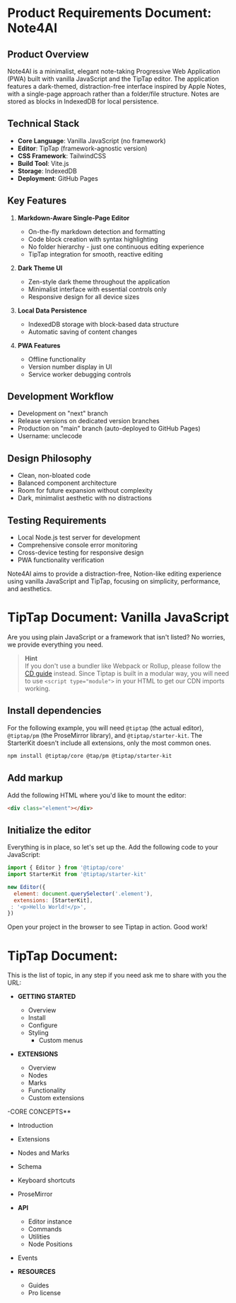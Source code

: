 # Product Requirements Document: Note4AI

## Product Overview
Note4AI is a minimalist, elegant note-taking Progressive Web Application (PWA) built with vanilla JavaScript and the TipTap editor. The application features a dark-themed, distraction-free interface inspired by Apple Notes, with a single-page approach rather than a folder/file structure. Notes are stored as blocks in IndexedDB for local persistence.

## Technical Stack
- **Core Language**: Vanilla JavaScript (no framework)
- **Editor**: TipTap (framework-agnostic version)
- **CSS Framework**: TailwindCSS
- **Build Tool**: Vite.js
- **Storage**: IndexedDB
- **Deployment**: GitHub Pages

## Key Features
1. **Markdown-Aware Single-Page Editor**
   - On-the-fly markdown detection and formatting
   - Code block creation with syntax highlighting
   - No folder hierarchy - just one continuous editing experience
   - TipTap integration for smooth, reactive editing

2. **Dark Theme UI**
   - Zen-style dark theme throughout the application
   - Minimalist interface with essential controls only
   - Responsive design for all device sizes

3. **Local Data Persistence**
   - IndexedDB storage with block-based data structure
   - Automatic saving of content changes

4. **PWA Features**
   - Offline functionality
   - Version number display in UI
   - Service worker debugging controls

## Development Workflow
- Development on "next" branch
- Release versions on dedicated version branches
- Production on "main" branch (auto-deployed to GitHub Pages)
- Username: unclecode

## Design Philosophy
- Clean, non-bloated code
- Balanced component architecture
- Room for future expansion without complexity
- Dark, minimalist aesthetic with no distractions

## Testing Requirements
- Local Node.js test server for development
- Comprehensive console error monitoring
- Cross-device testing for responsive design
- PWA functionality verification

Note4AI aims to provide a distraction-free, Notion-like editing experience using vanilla JavaScript and TipTap, focusing on simplicity, performance, and aesthetics.


# TipTap Document: Vanilla JavaScript

Are you using plain JavaScript or a framework that isn't listed? No worries, we provide everything you need.

> **Hint**  
> If you don't use a bundler like Webpack or Rollup, please follow the [CD guide](#) instead. Since Tiptap is built in a modular way, you will need to use `<script type="module">` in your HTML to get our CDN imports working.

## Install dependencies

For the following example, you will need `@tiptap` (the actual editor), `@tiptap/pm` (the ProseMirror library), and `@tiptap/starter-kit`. The StarterKit doesn't include all extensions, only the most common ones.

```bash
npm install @tiptap/core @tap/pm @tiptap/starter-kit
```

## Add markup

Add the following HTML where you'd like to mount the editor:

```html
<div class="element"></div>
```

## Initialize the editor

Everything is in place, so let's set up the. Add the following code to your JavaScript:

```javascript
import { Editor } from '@tiptap/core'
import StarterKit from '@tiptap/starter-kit'

new Editor({
  element: document.querySelector('.element'),
  extensions: [StarterKit],
 : '<p>Hello World!</p>',
})
```

Open your project in the browser to see Tiptap in action. Good work!


# TipTap Document: 
This is the list of topic, in any step if you need ask me to share with you the URL:
- **GETTING STARTED**
  - Overview
  - Install
  - Configure
  - Styling
    - Custom menus

- **EXTENSIONS**
  - Overview
  - Nodes
  - Marks
  - Functionality
  - Custom extensions

-CORE CONCEPTS**
  - Introduction
  - Extensions
  - Nodes and Marks
  - Schema
  - Keyboard shortcuts
  - ProseMirror

- **API**
  - Editor instance
  - Commands
  - Utilities
  - Node Positions
 - Events

- **RESOURCES**
  - Guides
  - Pro license